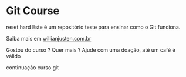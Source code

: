 # Git Course
reset hard
Este é um repositório teste para ensinar como o Git funciona.

Saiba mais em [willianjusten.com.br](http://willianjusten.com.br)

Gostou do curso ? Quer mais ? Ajude com uma doação, até um café é válido 

continuação curso git